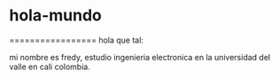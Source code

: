 # hola-mundo
=================
hola que tal:

mi nombre es fredy, estudio ingenieria electronica 
en la universidad del valle en cali colombia.
